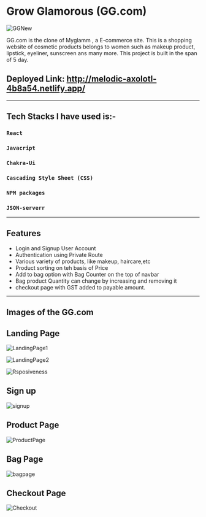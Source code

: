 # Grow Glamorous (GG.com)

![GGNew](https://github.com/Shubhangisaini205/wasteful-cast-8657/assets/115461618/5bea5a99-055d-4adb-a4a2-1db1328715b3)


GG.com is the clone of Myglamm , a E-commerce site. This is a shopping website of cosmetic products belongs to women such as makeup product, lipstick, eyeliner, sunscreen ans many more. 
This project  is built in the span of 5 day.

## Deployed Link: http://melodic-axolotl-4b8a54.netlify.app/

***
## Tech Stacks I have used  is:-

### `React`
### `Javacript`
### `Chakra-Ui`
### `Cascading Style Sheet (CSS)`
### `NPM packages`
### `JSON-serverr`

***

##  Features 

 * Login and Signup User Account
 * Authentication using Private Route
 * Various variety of products, like makeup, haircare,etc
 * Product sorting on teh basis of Price
 * Add to bag option with Bag Counter on the top of navbar
 * Bag product Quantity can change by increasing and removing it
 * checkout page with GST added to payable amount.


***


## Images of the GG.com

## Landing Page
![LandingPage1](https://github.com/Shubhangisaini205/wasteful-cast-8657/assets/115461618/9b81359b-07c4-427a-80cf-94f2bd33dbe7)

![LandingPage2](https://github.com/Shubhangisaini205/wasteful-cast-8657/assets/115461618/d4090bbd-7dae-4e80-9e91-d7ca5f25a1a2)

![Rsposiveness](https://github.com/Shubhangisaini205/wasteful-cast-8657/assets/115461618/318a8404-915a-429b-8c5d-616cdea7c7b0)

 ## Sign up

![signup](https://github.com/Shubhangisaini205/wasteful-cast-8657/assets/115461618/c1646cbb-b8a5-4248-99a4-6aa4a7beb909)

 ## Product Page

![ProductPage](https://github.com/Shubhangisaini205/wasteful-cast-8657/assets/115461618/db8bed86-0033-439c-ad53-7a7fb6f7d9e5)

 
## Bag Page

![bagpage](https://github.com/Shubhangisaini205/wasteful-cast-8657/assets/115461618/8fa05bd9-bee1-4ca5-b1fa-1e686158f1a7)


## Checkout Page


![Checkout](https://github.com/Shubhangisaini205/wasteful-cast-8657/assets/115461618/bb59515d-933d-4982-ae04-cbc57197384c)



